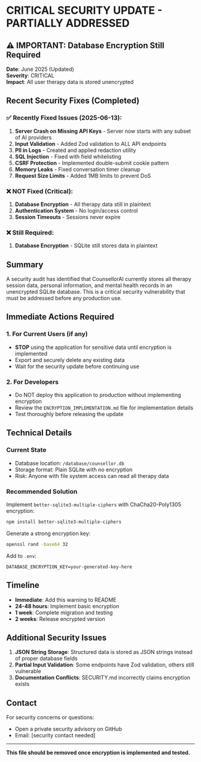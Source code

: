 # CRITICAL SECURITY UPDATE - PARTIALLY ADDRESSED

## ⚠️ IMPORTANT: Database Encryption Still Required

**Date**: June 2025 (Updated)  
**Severity**: CRITICAL  
**Impact**: All user therapy data is stored unencrypted

## Recent Security Fixes (Completed)

### ✅ Recently Fixed Issues (2025-06-13):
1. **Server Crash on Missing API Keys** - Server now starts with any subset of AI providers
2. **Input Validation** - Added Zod validation to ALL API endpoints
3. **PII in Logs** - Created and applied redaction utility
4. **SQL Injection** - Fixed with field whitelisting
5. **CSRF Protection** - Implemented double-submit cookie pattern
6. **Memory Leaks** - Fixed conversation timer cleanup
7. **Request Size Limits** - Added 1MB limits to prevent DoS

### ❌ NOT Fixed (Critical):
1. **Database Encryption** - All therapy data still in plaintext
2. **Authentication System** - No login/access control
3. **Session Timeouts** - Sessions never expire

### ❌ Still Required:
1. **Database Encryption** - SQLite still stores data in plaintext

## Summary

A security audit has identified that CounsellorAI currently stores all therapy session data, personal information, and mental health records in an unencrypted SQLite database. This is a critical security vulnerability that must be addressed before any production use.

## Immediate Actions Required

### 1. For Current Users (if any)
- **STOP** using the application for sensitive data until encryption is implemented
- Export and securely delete any existing data
- Wait for the security update before continuing use

### 2. For Developers
- Do NOT deploy this application to production without implementing encryption
- Review the `ENCRYPTION_IMPLEMENTATION.md` file for implementation details
- Test thoroughly before releasing the update

## Technical Details

### Current State
- Database location: `/database/counsellor.db`
- Storage format: Plain SQLite with no encryption
- Risk: Anyone with file system access can read all therapy data

### Recommended Solution
Implement `better-sqlite3-multiple-ciphers` with ChaCha20-Poly1305 encryption:

```bash
npm install better-sqlite3-multiple-ciphers
```

Generate a strong encryption key:
```bash
openssl rand -base64 32
```

Add to `.env`:
```
DATABASE_ENCRYPTION_KEY=your-generated-key-here
```

## Timeline
- **Immediate**: Add this warning to README
- **24-48 hours**: Implement basic encryption
- **1 week**: Complete migration and testing
- **2 weeks**: Release encrypted version

## Additional Security Issues

1. **JSON String Storage**: Structured data is stored as JSON strings instead of proper database fields
2. **Partial Input Validation**: Some endpoints have Zod validation, others still vulnerable
3. **Documentation Conflicts**: SECURITY.md incorrectly claims encryption exists

## Contact

For security concerns or questions:
- Open a private security advisory on GitHub
- Email: [security contact needed]

---

**This file should be removed once encryption is implemented and tested.**